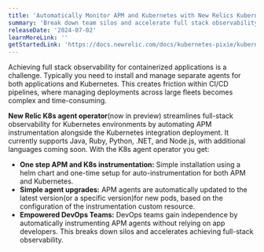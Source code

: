```yaml
---
title: 'Automatically Monitor APM and Kubernetes with New Relics Kubernetes Agent Operator'
summary: 'Break down team silos and accelerate full stack observability with one step APM and K8s instrumentation'
releaseDate: '2024-07-02'
learnMoreLink: ''
getStartedLink: 'https://docs.newrelic.com/docs/kubernetes-pixie/kubernetes-integration/installation/k8s-agent-operator/'
---
```


Achieving full stack observability for containerized applications is a challenge. Typically you need to install and manage separate agents for both applications and Kubernetes. This creates friction within CI/CD pipelines, where managing deployments across large fleets becomes complex and time-consuming. 

**New Relic K8s agent operator**(now in preview) streamlines full-stack observability for Kubernetes environments by automating APM instrumentation alongside the Kubernetes integration deployment. It currently supports Java, Ruby, Python, .NET, and Node.js, with additional languages coming soon. With the K8s agent operator you get:

* **One step APM and K8s instrumentation:** Simple installation using a helm chart and one-time setup for auto-instrumentation for both APM and Kubernetes.
* **Simple agent upgrades:**  APM agents are automatically updated to the latest version(or a specific version)for new pods, based on the configuration of the instrumentation custom resource.
* **Empowered DevOps Teams:** DevOps teams gain independence by automatically instrumenting APM agents without relying on app developers. This breaks down silos and accelerates achieving full-stack observability.








 





